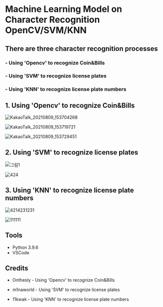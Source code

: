 # Machine Learning Model on Character Recognition OpenCV/SVM/KNN

## There are three character recognition processes
### - Using 'Opencv' to recognize Coin&Bills
### - Using 'SVM' to recognize license plates
### - Using 'KNN' to recognize license plate numbers



## 1. Using 'Opencv' to recognize Coin&Bills
![KakaoTalk_20210809_153704268](https://user-images.githubusercontent.com/87745990/128672272-97fee530-c558-4b0b-be4e-fb9d3888e6a6.png)

![KakaoTalk_20210809_153719721](https://user-images.githubusercontent.com/87745990/128672290-5e0e7a1d-12dd-40ea-b974-9136fe2ab292.png)

![KakaoTalk_20210809_153729451](https://user-images.githubusercontent.com/87745990/128672306-5630b53b-6ba2-4660-b50c-a64bac63742e.png)

## 2. Using 'SVM' to recognize license plates

![그림1](https://user-images.githubusercontent.com/87745990/128672482-6fa049e2-3517-4a8c-8848-489ed0e599bf.png)

![424](https://user-images.githubusercontent.com/87745990/128672500-34c9e29f-7f3b-4f75-ae8c-68c3bcdb1397.png)



## 3. Using 'KNN' to recognize license plate numbers
  

![4214231231](https://user-images.githubusercontent.com/87745990/128672779-2eb64329-9dd6-43bc-a8c7-4330431b0026.png)


![111111](https://user-images.githubusercontent.com/87745990/128672852-e418140d-5d78-4f2d-8795-7f5b9737dc7b.png)



## Tools

- Python 3.9.6
- VSCode

## Credits

- Onthesly  - Using 'Opencv' to recognize Coin&Bills

- m1naworld  - Using 'SVM' to recognize license plates

- 11kwak - Using 'KNN' to recognize license plate numbers


